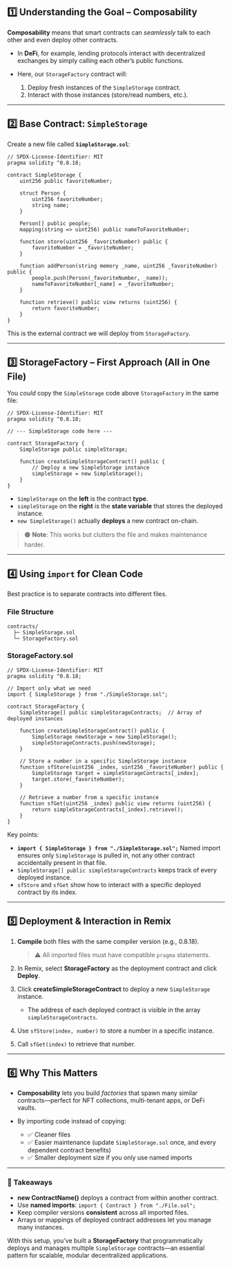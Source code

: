 
## 1️⃣ Understanding the Goal – Composability

**Composability** means that smart contracts can *seamlessly* talk to each other and even deploy other contracts.

* In **DeFi**, for example, lending protocols interact with decentralized exchanges by simply calling each other’s public functions.
* Here, our `StorageFactory` contract will:

  1. Deploy fresh instances of the `SimpleStorage` contract.
  2. Interact with those instances (store/read numbers, etc.).

---

## 2️⃣ Base Contract: `SimpleStorage`

Create a new file called **`SimpleStorage.sol`**:

```solidity
// SPDX-License-Identifier: MIT
pragma solidity ^0.8.18;

contract SimpleStorage {
    uint256 public favoriteNumber;

    struct Person {
        uint256 favoriteNumber;
        string name;
    }

    Person[] public people;
    mapping(string => uint256) public nameToFavoriteNumber;

    function store(uint256 _favoriteNumber) public {
        favoriteNumber = _favoriteNumber;
    }

    function addPerson(string memory _name, uint256 _favoriteNumber) public {
        people.push(Person(_favoriteNumber, _name));
        nameToFavoriteNumber[_name] = _favoriteNumber;
    }

    function retrieve() public view returns (uint256) {
        return favoriteNumber;
    }
}
```

This is the external contract we will deploy from `StorageFactory`.

---

## 3️⃣ StorageFactory – First Approach (All in One File)

You *could* copy the `SimpleStorage` code above `StorageFactory` in the same file:

```solidity
// SPDX-License-Identifier: MIT
pragma solidity ^0.8.18;

// --- SimpleStorage code here ---

contract StorageFactory {
    SimpleStorage public simpleStorage;

    function createSimpleStorageContract() public {
        // Deploy a new SimpleStorage instance
        simpleStorage = new SimpleStorage();
    }
}
```

* `SimpleStorage` on the **left** is the contract **type**.
* `simpleStorage` on the **right** is the **state variable** that stores the deployed instance.
* `new SimpleStorage()` actually **deploys** a new contract on-chain.

> 🟠 **Note**: This works but clutters the file and makes maintenance harder.

---

## 4️⃣ Using `import` for Clean Code

Best practice is to separate contracts into different files.

### File Structure

```
contracts/
  ├─ SimpleStorage.sol
  └─ StorageFactory.sol
```

### StorageFactory.sol

```solidity
// SPDX-License-Identifier: MIT
pragma solidity ^0.8.18;

// Import only what we need
import { SimpleStorage } from "./SimpleStorage.sol";

contract StorageFactory {
    SimpleStorage[] public simpleStorageContracts;  // Array of deployed instances

    function createSimpleStorageContract() public {
        SimpleStorage newStorage = new SimpleStorage();
        simpleStorageContracts.push(newStorage);
    }

    // Store a number in a specific SimpleStorage instance
    function sfStore(uint256 _index, uint256 _favoriteNumber) public {
        SimpleStorage target = simpleStorageContracts[_index];
        target.store(_favoriteNumber);
    }

    // Retrieve a number from a specific instance
    function sfGet(uint256 _index) public view returns (uint256) {
        return simpleStorageContracts[_index].retrieve();
    }
}
```

Key points:

* **`import { SimpleStorage } from "./SimpleStorage.sol";`**
  Named import ensures only `SimpleStorage` is pulled in, not any other contract accidentally present in that file.
* `SimpleStorage[] public simpleStorageContracts` keeps track of every deployed instance.
* `sfStore` and `sfGet` show how to interact with a specific deployed contract by its index.

---

## 5️⃣ Deployment & Interaction in Remix

1. **Compile** both files with the same compiler version (e.g., 0.8.18).

   > ⚠️ All imported files must have compatible `pragma` statements.
2. In Remix, select **StorageFactory** as the deployment contract and click **Deploy**.
3. Click **createSimpleStorageContract** to deploy a new `SimpleStorage` instance.

   * The address of each deployed contract is visible in the array `simpleStorageContracts`.
4. Use `sfStore(index, number)` to store a number in a specific instance.
5. Call `sfGet(index)` to retrieve that number.

---

## 6️⃣ Why This Matters

* **Composability** lets you build *factories* that spawn many similar contracts—perfect for NFT collections, multi-tenant apps, or DeFi vaults.
* By importing code instead of copying:

  * ✅ Cleaner files
  * ✅ Easier maintenance (update `SimpleStorage.sol` once, and every dependent contract benefits)
  * ✅ Smaller deployment size if you only use named imports

---

### 🔑 Takeaways

* **new ContractName()** deploys a contract from within another contract.
* Use **named imports**: `import { Contract } from "./File.sol";`
* Keep compiler versions **consistent** across all imported files.
* Arrays or mappings of deployed contract addresses let you manage many instances.

With this setup, you’ve built a **StorageFactory** that programmatically deploys and manages multiple `SimpleStorage` contracts—an essential pattern for scalable, modular decentralized applications.
